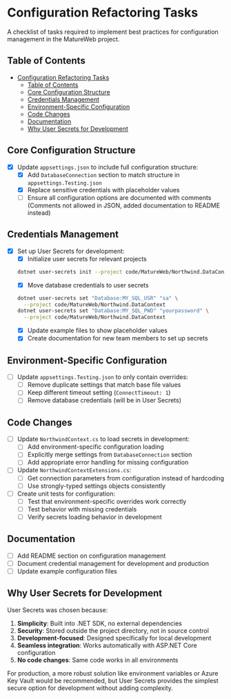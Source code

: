 # Configuration Refactoring Tasks

A checklist of tasks required to implement best practices for configuration management in the MatureWeb project.

## Table of Contents

- [Configuration Refactoring Tasks](#configuration-refactoring-tasks)
  - [Table of Contents](#table-of-contents)
  - [Core Configuration Structure](#core-configuration-structure)
  - [Credentials Management](#credentials-management)
  - [Environment-Specific Configuration](#environment-specific-configuration)
  - [Code Changes](#code-changes)
  - [Documentation](#documentation)
  - [Why User Secrets for Development](#why-user-secrets-for-development)

## Core Configuration Structure

- [x] Update `appsettings.json` to include full configuration structure:
  - [x] Add `DatabaseConnection` section to match structure in `appsettings.Testing.json`
  - [x] Replace sensitive credentials with placeholder values
  - [ ] Ensure all configuration options are documented with comments \
  (Comments not allowed in JSON, added documentation to README instead)

## Credentials Management

- [x] Set up User Secrets for development:
  - [x] Initialize user secrets for relevant projects
  ```bash
  dotnet user-secrets init --project code/MatureWeb/Northwind.DataContext
  ```
  - [x] Move database credentials to user secrets
  ```bash
  dotnet user-secrets set "Database:MY_SQL_USR" "sa" \
    --project code/MatureWeb/Northwind.DataContext
  dotnet user-secrets set "Database:MY_SQL_PWD" "yourpassword" \
    --project code/MatureWeb/Northwind.DataContext
  ```
  - [x] Update example files to show placeholder values
  - [x] Create documentation for new team members to set up secrets

## Environment-Specific Configuration

- [ ] Update `appsettings.Testing.json` to only contain overrides:
  - [ ] Remove duplicate settings that match base file values
  - [ ] Keep different timeout setting (`ConnectTimeout: 1`)
  - [ ] Remove database credentials (will be in User Secrets)

## Code Changes

- [ ] Update `NorthwindContext.cs` to load secrets in development:
  - [ ] Add environment-specific configuration loading
  - [ ] Explicitly merge settings from `DatabaseConnection` section
  - [ ] Add appropriate error handling for missing configuration

- [ ] Update `NorthwindContextExtensions.cs`:
  - [ ] Get connection parameters from configuration instead of hardcoding
  - [ ] Use strongly-typed settings objects consistently

- [ ] Create unit tests for configuration:
  - [ ] Test that environment-specific overrides work correctly
  - [ ] Test behavior with missing credentials
  - [ ] Verify secrets loading behavior in development

## Documentation

- [ ] Add README section on configuration management
- [ ] Document credential management for development and production
- [ ] Update example configuration files

## Why User Secrets for Development

User Secrets was chosen because:

1. **Simplicity**: Built into .NET SDK, no external dependencies
2. **Security**: Stored outside the project directory, not in source control
3. **Development-focused**: Designed specifically for local development
4. **Seamless integration**: Works automatically with ASP.NET Core configuration
5. **No code changes**: Same code works in all environments

For production, a more robust solution like environment variables or Azure Key
Vault would be recommended, but User Secrets provides the simplest secure
option for development without adding complexity.
